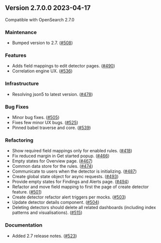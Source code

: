 ## Version 2.7.0.0 2023-04-17

Compatible with OpenSearch 2.7.0

### Maintenance
* Bumped version to 2.7. ([#508](https://github.com/opensearch-project/security-analytics-dashboards-plugin/pull/508))

### Features
* Adds field mappings to edit detector pages. ([#490](https://github.com/opensearch-project/security-analytics-dashboards-plugin/pull/490))
* Correlation engine UX. ([#536](https://github.com/opensearch-project/security-analytics-dashboards-plugin/pull/536))

### Infrastructure
* Resolving json5 to latest version. ([#478](https://github.com/opensearch-project/security-analytics-dashboards-plugin/pull/478))

### Bug Fixes
* Minor bug fixes. ([#505](https://github.com/opensearch-project/security-analytics-dashboards-plugin/pull/505))
* Fixes few minor UX bugs. ([#525](https://github.com/opensearch-project/security-analytics-dashboards-plugin/pull/525))
* Pinned babel traverse and core. ([#539](https://github.com/opensearch-project/security-analytics-dashboards-plugin/pull/539))

### Refactoring
* Show required field mappings only for enabled rules. ([#418](https://github.com/opensearch-project/security-analytics-dashboards-plugin/pull/418))
* Fix reduced margin in Get started popup. ([#466](https://github.com/opensearch-project/security-analytics-dashboards-plugin/pull/466))
* Empty states for Overview page. ([#467](https://github.com/opensearch-project/security-analytics-dashboards-plugin/pull/467))
* Common data store for the rules. ([#474](https://github.com/opensearch-project/security-analytics-dashboards-plugin/pull/474))
* Communicate to users when the detector is initializing. ([#487](https://github.com/opensearch-project/security-analytics-dashboards-plugin/pull/487))
* Create global state object for async requests. ([#493](https://github.com/opensearch-project/security-analytics-dashboards-plugin/pull/493))
* Provide empty states for Findings and Alerts page. ([#494](https://github.com/opensearch-project/security-analytics-dashboards-plugin/pull/494))
* Refactor and move field mapping to first the page of create detector feature. ([#501](https://github.com/opensearch-project/security-analytics-dashboards-plugin/pull/501))
* Create detector refactor alert triggers per mocks. ([#503](https://github.com/opensearch-project/security-analytics-dashboards-plugin/pull/503))
* Update detector details component. ([#504](https://github.com/opensearch-project/security-analytics-dashboards-plugin/pull/504))
* Deleting detectors should delete all related dashboards (including index patterns and visualisations). ([#515](https://github.com/opensearch-project/security-analytics-dashboards-plugin/pull/515))

### Documentation
* Added 2.7 release notes. ([#523](https://github.com/opensearch-project/security-analytics-dashboards-plugin/pull/523))